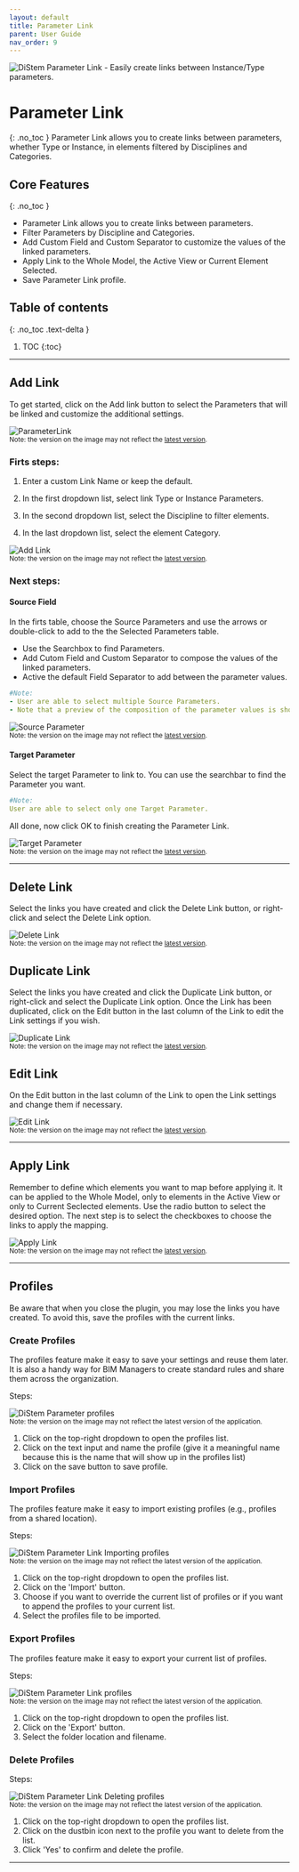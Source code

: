 ```yaml
---
layout: default
title: Parameter Link
parent: User Guide
nav_order: 9
---
```


![DiStem Parameter Link - Easily create links between Instance/Type parameters.](../../)  


# Parameter Link
{: .no_toc }
Parameter Link allows you to create links between parameters, whether Type or Instance, in elements filtered by Disciplines and Categories. 

## Core Features
{: .no_toc }
- Parameter Link allows you to create links between parameters.
- Filter Parameters by Discipline and Categories.
- Add Custom Field and Custom Separator to customize the values of the linked parameters.
- Apply Link to the Whole Model, the Active View or Current Element Selected.
- Save Parameter Link profile.

## Table of contents
{: .no_toc .text-delta }

1. TOC
{:toc}

---

## Add Link

To get started, click on the Add link button to select the Parameters that will be linked and customize the additional settings.

![ParameterLink](../../assets\images\ParameterLink\PL-OpenPlugin.gif)  
<sub>Note: the version on the image may not reflect the [latest version](https://diroots.com/revit-plugins/distem-bundle-for-autodesk-revit/).</sub>

### Firts steps:

1. Enter a custom Link Name or keep the default.

2. In the first dropdown list, select link Type or Instance Parameters.

3. In the second dropdown list, select the Discipline to filter elements.

4. In the last dropdown list, select the element Category.

![Add Link](../../assets\images\ParameterLink\PL-AddLink.gif)  
<sub>Note: the version on the image may not reflect the [latest version](https://diroots.com/revit-plugins/distem-bundle-for-autodesk-revit/).</sub>

### Next steps:

#### Source Field

In the firts table, choose the Source Parameters and use the arrows or double-click to add to the the Selected Parameters table.

- Use the Searchbox to find Parameters.
- Add Cutom Field and Custom Separator to compose the values of the linked parameters.
- Active the default Field Separator to add between the parameter values.

```yaml
#Note:
- User are able to select multiple Source Parameters.
- Note that a preview of the composition of the parameter values is shown below the table of selected parameters.
```

![Source Parameter](../../assets\images\ParameterLink\PL-SourceParameter.gif)  
<sub>Note: the version on the image may not reflect the [latest version](https://diroots.com/revit-plugins/distem-bundle-for-autodesk-revit/).</sub>

#### Target Parameter

Select the target Parameter to link to. You can use the searchbar to find the Parameter you want.

```yaml
#Note:
User are able to select only one Target Parameter.
```

All done, now click OK to finish creating the Parameter Link.

![Target Parameter](../../assets\images\ParameterLink\PL-Target.gif)  
<sub>Note: the version on the image may not reflect the [latest version](https://diroots.com/revit-plugins/distem-bundle-for-autodesk-revit/).</sub>

---

## Delete Link

Select the links you have created and click the Delete Link button, or right-click and select the Delete Link option.

![Delete Link](../../assets\images\ParameterLink\PL-Delete.gif)  
<sub>Note: the version on the image may not reflect the [latest version](https://diroots.com/revit-plugins/distem-bundle-for-autodesk-revit/).</sub>

## Duplicate Link

Select the links you have created and click the Duplicate Link button, or right-click and select the Duplicate Link option.
Once the Link has been duplicated, click on the Edit button in the last column of the Link to edit the Link settings if you wish.

![Duplicate Link](../../assets\images\ParameterLink\PL-Duplicate.gif)  
<sub>Note: the version on the image may not reflect the [latest version](https://diroots.com/revit-plugins/distem-bundle-for-autodesk-revit/).</sub>

## Edit Link

On the Edit button in the last column of the Link to open the Link settings and change them if necessary.

![Edit Link](../../assets\images\ParameterLink\PL-EditLink.gif)  
<sub>Note: the version on the image may not reflect the [latest version](https://diroots.com/revit-plugins/distem-bundle-for-autodesk-revit/).</sub>

---

## Apply Link

Remember to define which elements you want to map before applying it. It can be applied to the Whole Model, only to elements in the Active View or only to Current Seclected elements. Use the radio button to select the desired option.
The next step is to select the checkboxes to choose the links to apply the mapping.

![Apply Link](../../assets\images\ParameterLink\PL-Apply.gif)  
<sub>Note: the version on the image may not reflect the [latest version](https://diroots.com/revit-plugins/distem-bundle-for-autodesk-revit/).</sub>

---

## Profiles

Be aware that when you close the plugin, you may lose the links you have created. To avoid this, save the profiles with the current links.

### Create Profiles

The profiles feature make it easy to save your settings and reuse them later. It is also a handy way for BIM Managers to create standard rules and share them across the organization.

Steps:

![DiStem Parameter profiles](../../assets\images\ParameterLink\PL-SaveProfile.gif)  
<sub>Note: the version on the image may not reflect the latest version of the application.</sub>

1. Click on the top-right dropdown to open the profiles list.
2. Click on the text input and name the profile (give it a meaningful name because this is the name that will show up in the profiles list)
3. Click on the save button to save profile.

### Import Profiles

The profiles feature make it easy to import existing profiles (e.g., profiles from a shared location).

Steps:

![DiStem Parameter Link Importing profiles](../../assets\images\ParameterLink\PL-ImportProfile.gif)  
<sub>Note: the version on the image may not reflect the latest version of the application.</sub>

1. Click on the top-right dropdown to open the profiles list.
2. Click on the 'Import' button.
3. Choose if you want to override the current list of profiles or if you want to append the profiles to your current list. 
4. Select the profiles file to be imported.

### Export Profiles

The profiles feature make it easy to export your current list of profiles.

Steps:

![DiStem Parameter Link profiles](../../assets\images\ParameterLink\PL-ExportProfile.gif)  
<sub>Note: the version on the image may not reflect the latest version of the application.</sub>

1. Click on the top-right dropdown to open the profiles list.
2. Click on the 'Export' button.
3. Select the folder location and filename. 

### Delete Profiles

Steps:

![DiStem Parameter Link Deleting profiles](../../assets\images\ParameterLink\PL-DeleteProfile.gif)  
<sub>Note: the version on the image may not reflect the latest version of the application.</sub>

1. Click on the top-right dropdown to open the profiles list.
2. Click on the dustbin icon next to the profile you want to delete from the list.
3. Click 'Yes' to confirm and delete the profile.

---